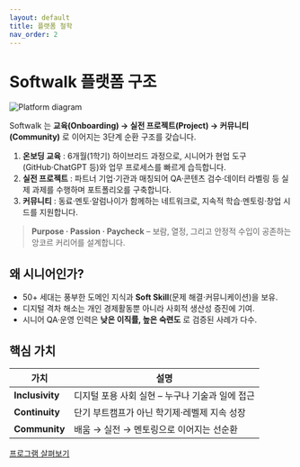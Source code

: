 ```yaml
---
layout: default
title: 플랫폼 철학
nav_order: 2
---
```


# Softwalk 플랫폼 구조

![Platform diagram](./sofwalk-flow.jpg)

Softwalk 는 **교육(Onboarding) → 실전 프로젝트(Project) → 커뮤니티(Community)** 로 이어지는 3단계 순환 구조를 갖습니다.

1. **온보딩 교육** : 6개월(1학기) 하이브리드 과정으로, 시니어가 현업 도구(GitHub·ChatGPT 등)와 업무 프로세스를 빠르게 습득합니다.
2. **실전 프로젝트** : 파트너 기업·기관과 매칭되어 QA·콘텐츠 검수·데이터 라벨링 등 실제 과제를 수행하며 포트폴리오를 구축합니다.
3. **커뮤니티** : 동료·멘토·알럼나이가 함께하는 네트워크로, 지속적 학습·멘토링·창업 시드를 지원합니다.

> **Purpose · Passion · Paycheck** – 보람, 열정, 그리고 안정적 수입이 공존하는 앙코르 커리어를 설계합니다.

## 왜 시니어인가?

* 50+ 세대는 풍부한 도메인 지식과 **Soft Skill**(문제 해결·커뮤니케이션)을 보유.
* 디지털 격차 해소는 개인 경제활동뿐 아니라 사회적 생산성 증진에 기여.
* 시니어 QA·운영 인력은 **낮은 이직률, 높은 숙련도** 로 검증된 사례가 다수.

## 핵심 가치

| 가치 | 설명 |
|------|------|
| **Inclusivity** | 디지털 포용 사회 실현 – 누구나 기술과 일에 접근 |
| **Continuity** | 단기 부트캠프가 아닌 학기제·레벨제 지속 성장 |
| **Community** | 배움 → 실전 → 멘토링으로 이어지는 선순환 |

[프로그램 살펴보기](./programs.md)
